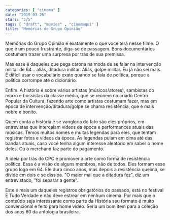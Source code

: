 ```yaml
---
categories: [ "cinema" ]
date: "2019-03-26"
stars: "3/5"
tags: [ "draft", "movies" , "cinemaqui" ]
title: "Memórias do Grupo Opinião"
---
```

Memórias do Grupo Opinião é exatamente o que você terá nesse filme. O que é um pouco frustrante, diga-se de passagem. Bons documentários costumam trazer uma surpresa por trás de sua premissa.

Mas esse é daqueles que pega carona na moda de se falar na intervenção militar de 64... aliás, ditadura militar. Aliás, golpe militar. Eu já não sei mais. É difícil usar o vocabulário exato quando se fala de política, porque a política corrompe até o dicionário.

Enfim. A história é sobre vários artistas (músicos/atores), sambistas do morro e bossistas da classe média, que se reúnem no criado Centro Popular da Cultura, fazendo arte como artistas costumam fazer, mas em época de intervenção/ditadura/golpe se chama resistência, que é mais nobre e bonito.

Quem conta a história e se vangloria do fato são eles próprios, em entrevistas que intercalam vídeos da época e performances atuais das músicas. Temos muitos nomes e muitas legendas para eles, que tentam registrar fotos e vídeos da época. As legendas pulam em cima até das bandas atuais, caso você tenha algum interesse aleatório em saber o nome deles. Ou o merchand faz parte do pagamento.

A ideia por trás do CPC é promover a arte como forma de resistência política. Essa é a visão de alguns membros, não de todos. Eles formam esse grupo logo em 64. Ele dura cinco anos, mas depois a resistência queima, se divide em dois e se dissipa. "O maior mal que a ditadura fez", diz um entrevistado, "foi separar a gente".

Este é mais um daqueles registros obrigatórios do passado, está no festival É Tudo Verdade e não deve estrear em nenhum cinema. Por mais que o conteúdo seja interessante como parte da História seu formato é muito convencional e feito para home video. Seria um bom item para a coleção dos anos 60 da antologia brasileira.
